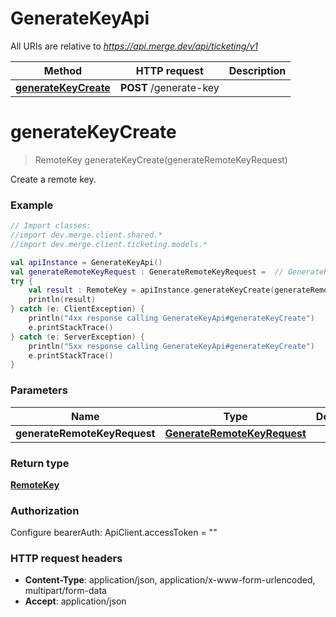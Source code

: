 # GenerateKeyApi

All URIs are relative to *https://api.merge.dev/api/ticketing/v1*

Method | HTTP request | Description
------------- | ------------- | -------------
[**generateKeyCreate**](GenerateKeyApi.md#generateKeyCreate) | **POST** /generate-key | 


<a name="generateKeyCreate"></a>
# **generateKeyCreate**
> RemoteKey generateKeyCreate(generateRemoteKeyRequest)



Create a remote key.

### Example
```kotlin
// Import classes:
//import dev.merge.client.shared.*
//import dev.merge.client.ticketing.models.*

val apiInstance = GenerateKeyApi()
val generateRemoteKeyRequest : GenerateRemoteKeyRequest =  // GenerateRemoteKeyRequest | 
try {
    val result : RemoteKey = apiInstance.generateKeyCreate(generateRemoteKeyRequest)
    println(result)
} catch (e: ClientException) {
    println("4xx response calling GenerateKeyApi#generateKeyCreate")
    e.printStackTrace()
} catch (e: ServerException) {
    println("5xx response calling GenerateKeyApi#generateKeyCreate")
    e.printStackTrace()
}
```

### Parameters

Name | Type | Description  | Notes
------------- | ------------- | ------------- | -------------
 **generateRemoteKeyRequest** | [**GenerateRemoteKeyRequest**](GenerateRemoteKeyRequest.md)|  |

### Return type

[**RemoteKey**](RemoteKey.md)

### Authorization


Configure bearerAuth:
    ApiClient.accessToken = ""

### HTTP request headers

 - **Content-Type**: application/json, application/x-www-form-urlencoded, multipart/form-data
 - **Accept**: application/json

